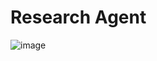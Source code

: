 # Research Agent
![image](https://github.com/user-attachments/assets/d85323b3-2de7-4bdc-ae95-471c80424f33)
